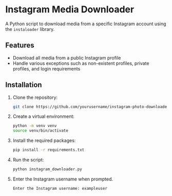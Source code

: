 # Instagram Media Downloader

A Python script to download media from a specific Instagram account using the `instaloader` library.

## Features

- Download all media from a public Instagram profile
- Handle various exceptions such as non-existent profiles, private profiles, and login requirements

## Installation

1. Clone the repository:
   ```sh
   git clone https://github.com/yourusername/instagram-photo-downloader.git
   ```
2. Create a virtual environment:
    ```sh
   python -m venv venv
    source venv/bin/activate
   ```
3. Install the required packages:
    ```sh
    pip install -r requirements.txt
    ```
4. Run the script:
    ```sh
   python instagram_downloader.py
    ```
5. Enter the Instagram username when prompted.
    ```sh
   Enter the Instagram username: exampleuser
    ```
   
